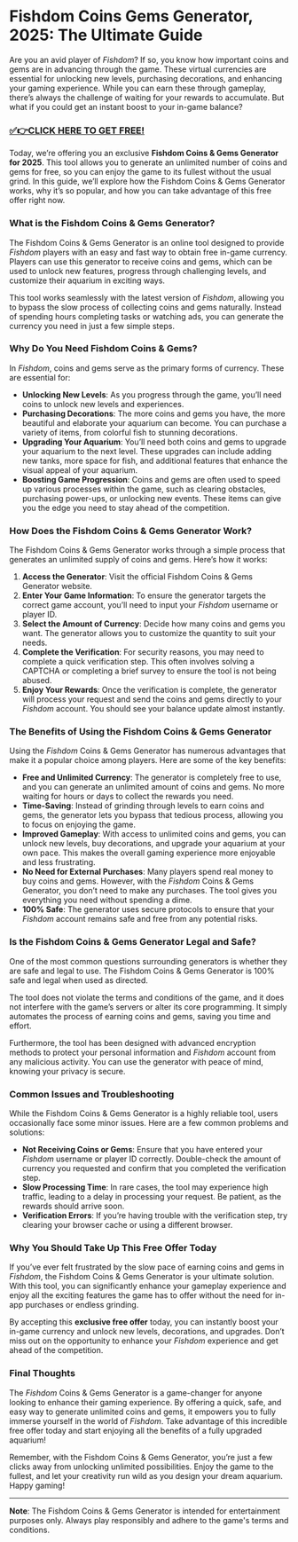 # Fishdom Coins Gems Generator, 2025: The Ultimate Guide

Are you an avid player of *Fishdom*? If so, you know how important coins and gems are in advancing through the game. These virtual currencies are essential for unlocking new levels, purchasing decorations, and enhancing your gaming experience. While you can earn these through gameplay, there’s always the challenge of waiting for your rewards to accumulate. But what if you could get an instant boost to your in-game balance?

### [✅👉CLICK HERE TO GET FREE!](https://justfree.xyz/fishdom/go/)

Today, we’re offering you an exclusive **Fishdom Coins & Gems Generator for 2025**. This tool allows you to generate an unlimited number of coins and gems for free, so you can enjoy the game to its fullest without the usual grind. In this guide, we’ll explore how the Fishdom Coins & Gems Generator works, why it’s so popular, and how you can take advantage of this free offer right now.  

### What is the Fishdom Coins & Gems Generator?  

The Fishdom Coins & Gems Generator is an online tool designed to provide *Fishdom* players with an easy and fast way to obtain free in-game currency. Players can use this generator to receive coins and gems, which can be used to unlock new features, progress through challenging levels, and customize their aquarium in exciting ways.  

This tool works seamlessly with the latest version of *Fishdom*, allowing you to bypass the slow process of collecting coins and gems naturally. Instead of spending hours completing tasks or watching ads, you can generate the currency you need in just a few simple steps.  

### Why Do You Need Fishdom Coins & Gems?  

In *Fishdom*, coins and gems serve as the primary forms of currency. These are essential for:

- **Unlocking New Levels**: As you progress through the game, you’ll need coins to unlock new levels and experiences.
- **Purchasing Decorations**: The more coins and gems you have, the more beautiful and elaborate your aquarium can become. You can purchase a variety of items, from colorful fish to stunning decorations.
- **Upgrading Your Aquarium**: You’ll need both coins and gems to upgrade your aquarium to the next level. These upgrades can include adding new tanks, more space for fish, and additional features that enhance the visual appeal of your aquarium.
- **Boosting Game Progression**: Coins and gems are often used to speed up various processes within the game, such as clearing obstacles, purchasing power-ups, or unlocking new events. These items can give you the edge you need to stay ahead of the competition.

### How Does the Fishdom Coins & Gems Generator Work?  

The Fishdom Coins & Gems Generator works through a simple process that generates an unlimited supply of coins and gems. Here’s how it works:

1. **Access the Generator**: Visit the official Fishdom Coins & Gems Generator website.
2. **Enter Your Game Information**: To ensure the generator targets the correct game account, you’ll need to input your *Fishdom* username or player ID.
3. **Select the Amount of Currency**: Decide how many coins and gems you want. The generator allows you to customize the quantity to suit your needs.
4. **Complete the Verification**: For security reasons, you may need to complete a quick verification step. This often involves solving a CAPTCHA or completing a brief survey to ensure the tool is not being abused.
5. **Enjoy Your Rewards**: Once the verification is complete, the generator will process your request and send the coins and gems directly to your *Fishdom* account. You should see your balance update almost instantly.

### The Benefits of Using the Fishdom Coins & Gems Generator  

Using the *Fishdom* Coins & Gems Generator has numerous advantages that make it a popular choice among players. Here are some of the key benefits:

- **Free and Unlimited Currency**: The generator is completely free to use, and you can generate an unlimited amount of coins and gems. No more waiting for hours or days to collect the rewards you need.
- **Time-Saving**: Instead of grinding through levels to earn coins and gems, the generator lets you bypass that tedious process, allowing you to focus on enjoying the game.
- **Improved Gameplay**: With access to unlimited coins and gems, you can unlock new levels, buy decorations, and upgrade your aquarium at your own pace. This makes the overall gaming experience more enjoyable and less frustrating.
- **No Need for External Purchases**: Many players spend real money to buy coins and gems. However, with the *Fishdom* Coins & Gems Generator, you don’t need to make any purchases. The tool gives you everything you need without spending a dime.
- **100% Safe**: The generator uses secure protocols to ensure that your *Fishdom* account remains safe and free from any potential risks.

### Is the Fishdom Coins & Gems Generator Legal and Safe?  

One of the most common questions surrounding generators is whether they are safe and legal to use. The Fishdom Coins & Gems Generator is 100% safe and legal when used as directed.  

The tool does not violate the terms and conditions of the game, and it does not interfere with the game’s servers or alter its core programming. It simply automates the process of earning coins and gems, saving you time and effort.  

Furthermore, the tool has been designed with advanced encryption methods to protect your personal information and *Fishdom* account from any malicious activity. You can use the generator with peace of mind, knowing your privacy is secure.

### Common Issues and Troubleshooting  

While the Fishdom Coins & Gems Generator is a highly reliable tool, users occasionally face some minor issues. Here are a few common problems and solutions:

- **Not Receiving Coins or Gems**: Ensure that you have entered your *Fishdom* username or player ID correctly. Double-check the amount of currency you requested and confirm that you completed the verification step.
- **Slow Processing Time**: In rare cases, the tool may experience high traffic, leading to a delay in processing your request. Be patient, as the rewards should arrive soon.
- **Verification Errors**: If you’re having trouble with the verification step, try clearing your browser cache or using a different browser.

### Why You Should Take Up This Free Offer Today  

If you’ve ever felt frustrated by the slow pace of earning coins and gems in *Fishdom*, the Fishdom Coins & Gems Generator is your ultimate solution. With this tool, you can significantly enhance your gameplay experience and enjoy all the exciting features the game has to offer without the need for in-app purchases or endless grinding.  

By accepting this **exclusive free offer** today, you can instantly boost your in-game currency and unlock new levels, decorations, and upgrades. Don’t miss out on the opportunity to enhance your *Fishdom* experience and get ahead of the competition.  

### Final Thoughts  

The *Fishdom* Coins & Gems Generator is a game-changer for anyone looking to enhance their gaming experience. By offering a quick, safe, and easy way to generate unlimited coins and gems, it empowers you to fully immerse yourself in the world of *Fishdom*. Take advantage of this incredible free offer today and start enjoying all the benefits of a fully upgraded aquarium!  

Remember, with the Fishdom Coins & Gems Generator, you’re just a few clicks away from unlocking unlimited possibilities. Enjoy the game to the fullest, and let your creativity run wild as you design your dream aquarium. Happy gaming!  

---  

**Note**: The Fishdom Coins & Gems Generator is intended for entertainment purposes only. Always play responsibly and adhere to the game's terms and conditions.
